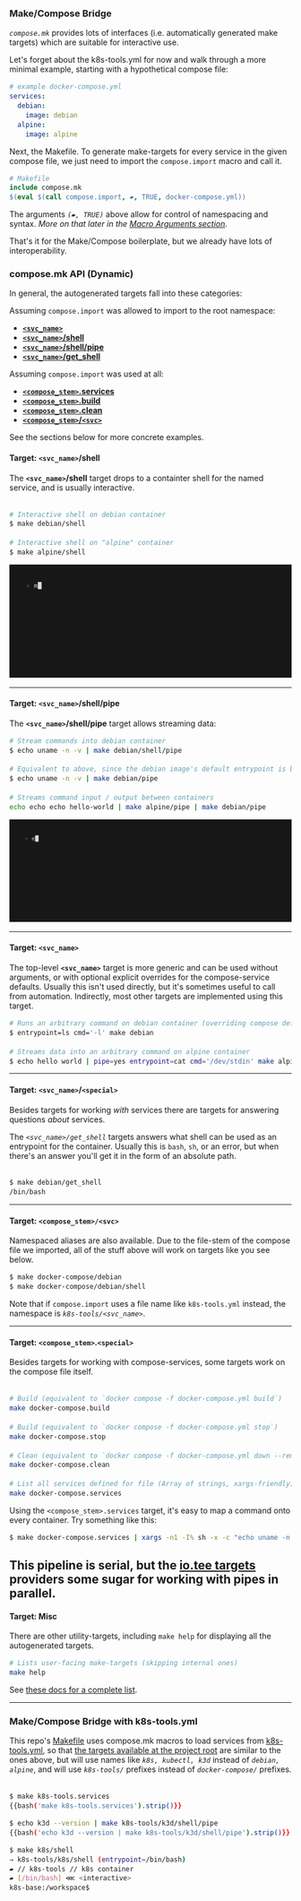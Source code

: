 
### Make/Compose Bridge

*`compose.mk`* provides lots of interfaces (i.e. automatically generated make targets) which are suitable for interactive use.  

Let's forget about the k8s-tools.yml for now and walk through a more minimal example, starting with a hypothetical compose file:

```yaml 
# example docker-compose.yml
services:
  debian:
    image: debian
  alpine:
    image: alpine 
```

Next, the Makefile.  To generate make-targets for every service in the given compose file, we just need to import the `compose.import` macro and call it.

```Makefile
# Makefile
include compose.mk
$(eval $(call compose.import, ▰, TRUE, docker-compose.yml))
```

The arguments *`(▰, TRUE)`* above allow for control of namespacing and syntax.  *More on that later in the [Macro Arguments section](#macro-arguments).*

That's it for the Make/Compose boilerplate, but we already have lots of interoperability.  

### compose.mk API (Dynamic)

In general, the autogenerated targets fall into these categories:

Assuming `compose.import` was allowed to import to the root namespace:

* [**`<svc_name>`**](#target-svc_name)
* [**`<svc_name>`/shell**](#target-svc_nameshell)
* [**`<svc_name>`/shell/pipe**](#target-svc_nameshellpipe)
* [**`<svc_name>`/get_shell**](#target-svc_namespecial)

Assuming `compose.import` was used at all:

* [**`<compose_stem>`.services**](#target-compose_stemspecial)
* [**`<compose_stem>`.build**](#target-compose_stemspecial)
* [**`<compose_stem>`.clean**](#target-compose_stemspecial)
* [**`<compose_stem>`/`<svc>`**](#target-svc_nameshell)

See the sections below for more concrete examples.

#### Target: **`<svc_name>`/shell** 

The **`<svc_name>`/shell** target drops to a containter shell for the named service, and is usually interactive.

```bash 

# Interactive shell on debian container
$ make debian/shell

# Interactive shell on "alpine" container
$ make alpine/shell
```

<img src="img/demo-bridge-shell.gif">


----------------------------------------------------

#### Target: **`<svc_name>`/shell/pipe** 

The **`<svc_name>`/shell/pipe** target allows streaming data:

```bash
# Stream commands into debian container
$ echo uname -n -v | make debian/shell/pipe

# Equivalent to above, since the debian image's default entrypoint is bash
$ echo uname -n -v | make debian/pipe

# Streams command input / output between containers
echo echo echo hello-world | make alpine/pipe | make debian/pipe
```

<img src="img/demo-bridge-stream.gif">

----------------------------------------------------

#### Target: **`<svc_name>`** 

The top-level **`<svc_name>`** target is more generic and can be used without arguments, or with optional explicit overrides for the compose-service defaults.  Usually this isn't used directly, but it's sometimes useful to call from automation.  Indirectly, most other targets are implemented using this target.

```bash 
# Runs an arbitrary command on debian container (overriding compose defaults)
$ entrypoint=ls cmd='-l' make debian

# Streams data into an arbitrary command on alpine container
$ echo hello world | pipe=yes entrypoint=cat cmd='/dev/stdin' make alpine
```

----------------------------------------------------

#### Target: **`<svc_name>`/`<special>`**

Besides targets for working *with* services there are targets for answering questions *about* services.

The *`<svc_name>/get_shell`* targets answers what shell can be used as an entrypoint for the container. Usually this is `bash`, `sh`, or an error, but when there's an answer you'll get it in the form of an absolute path.

```bash

$ make debian/get_shell
/bin/bash
```

----------------------------------------------------

#### Target: **`<compose_stem>/<svc>`**

Namespaced aliases are also available. Due to the file-stem of the compose file we imported, all of the stuff above will work on targets like you see below.

```bash
$ make docker-compose/debian
$ make docker-compose/debian/shell
```

Note that if `compose.import` uses a file name like `k8s-tools.yml` instead, the namespace is *`k8s-tools/<svc_name>`*.

----------------------------------------------------

#### Target: **`<compose_stem>`.`<special>`**

Besides targets for working with compose-services, some targets work on the compose file itself.

```bash 

# Build (equivalent to `docker compose -f docker-compose.yml build`)
make docker-compose.build

# Build (equivalent to `docker compose -f docker-compose.yml stop`)
make docker-compose.stop

# Clean (equivalent to `docker compose -f docker-compose.yml down --remove-orphans`)
make docker-compose.clean

# List all services defined for file (Array of strings, xargs-friendly)
make docker-compose.services
```

Using the `<compose_stem>.services` target, it's easy to map a command onto every container.  Try something like this:

```bash 
$ make docker-compose.services | xargs -n1 -I% sh -x -c "echo uname -n |make docker-compose/%/shell/pipe"
```

This pipeline is serial, but the [io.tee targets](#ioteetargets) providers some sugar for working with pipes in parallel.
----------------------------------------------------

#### Target: Misc

There are other utility-targets, including `make help` for displaying all the autogenerated targets.

```bash 
# Lists user-facing make-targets (skipping internal ones)
make help
```

See [these docs for a complete list](#composemk-api).

----------------------------------------------------

### Make/Compose Bridge with k8s-tools.yml

This repo's [Makefile](Makefile) uses compose.mk macros to load services from [k8s-tools.yml](k8s-tools.yml), so that [the targets available at the project root](#tools-via-make) are similar to the ones above, but will use names like *`k8s, kubectl, k3d`* instead of *`debian, alpine`*, and will use *`k8s-tools/`* prefixes instead of *`docker-compose/`* prefixes.

```bash 

$ make k8s-tools.services
{{bash('make k8s-tools.services').strip()}}
```

```bash 
$ echo k3d --version | make k8s-tools/k3d/shell/pipe 
{{bash('echo k3d --version | make k8s-tools/k3d/shell/pipe').strip()}}
```

```bash 
$ make k8s/shell
⇒ k8s-tools/k8s/shell (entrypoint=/bin/bash)
▰ // k8s-tools // k8s container
▰ [/bin/bash] ⋘ <interactive>
k8s-base:/workspace$ 
```
